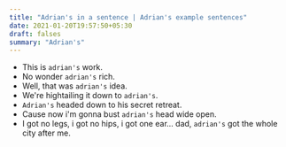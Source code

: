 ```yaml
---
title: "Adrian's in a sentence | Adrian's example sentences"
date: 2021-01-20T19:57:50+05:30
draft: falses
summary: "Adrian's"
---
```

- This is `adrian's` work.
- No wonder `adrian's` rich.
- Well, that was `adrian's` idea.
- We're hightailing it down to `adrian's`.
- `Adrian's` headed down to his secret retreat.
- Cause now i'm gonna bust `adrian's` head wide open.
- I got no legs, i got no hips, i got one ear... dad, `adrian's` got the whole city after me.
                 
